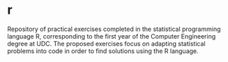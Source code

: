 # r
Repository of practical exercises completed in the statistical programming language R, corresponding to the first year of the Computer Engineering degree at UDC. The proposed exercises focus on adapting statistical problems into code in order to find solutions using the R language.
